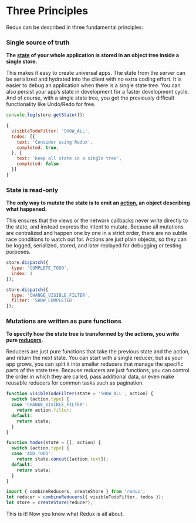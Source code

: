 # Three Principles

Redux can be described in three fundamental principles:

### Single source of truth

**The [state](../Glossary.md#state) of your whole application is stored in an object tree inside a single store.**

This makes it easy to create universal apps. The state from the server can be serialized and hydrated into the client with no extra coding effort. It is easier to debug an application when there is a single state tree. You can also persist your app’s state in development for a faster development cycle. And of course, with a single state tree, you get the previously difficult functionality like Undo/Redo for free.

```js
console.log(store.getState());

{
  visibleTodoFilter: 'SHOW_ALL',
  todos: [{
    text: 'Consider using Redux',
    completed: true,
  }, {
    text: 'Keep all state in a single tree',
    completed: false
  }]
}
```

### State is read-only

**The only way to mutate the state is to emit an [action](../Glossary.md#action), an object describing what happened.**

This ensures that the views or the network callbacks never write directly to the state, and instead express the intent to mutate. Because all mutations are centralized and happen one by one in a strict order, there are no subtle race conditions to watch out for. Actions are just plain objects, so they can be logged, serialized, stored, and later replayed for debugging or testing purposes.

```js
store.dispatch({
  type: 'COMPLETE_TODO',
  index: 1
});

store.dispatch({
  type: 'CHANGE_VISIBLE_FILTER',
  filter: 'SHOW_COMPLETED'
});
```

### Mutations are written as pure functions

**To specify how the state tree is transformed by the actions, you write pure [reducers](../Glossary.md#reducer).**

Reducers are just pure functions that take the previous state and the action, and return the next state. You can start with a single reducer, but as your app grows, you can split it into smaller reducers that manage the specific parts of the state tree. Because reducers are just functions, you can control the order in which they are called, pass additional data, or even make reusable reducers for common tasks such as pagination.

```js
function visibleTodoFilter(state = 'SHOW_ALL', action) {
  switch (action.type) {
  case 'CHANGE_VISIBLE_FILTER':
    return action.filter;
  default:
    return state;
  }
}

function todos(state = [], action) {
  switch (action.type) {
  case 'ADD_TODO':
    return state.concat([action.text]);
  default:
    return state;
  }
}

import { combineReducers, createStore } from 'redux';
let reducer = combineReducers({ visibleTodoFilter, todos });
let store = createStore(reducer);
```

This is it! Now you know what Redux is all about.